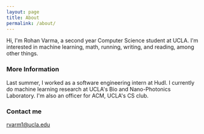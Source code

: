 ```yaml
---
layout: page
title: About
permalink: /about/
---
```


Hi, I'm Rohan Varma, a second year Computer Science student at UCLA. I'm interested in machine learning, math, running, writing, and reading, among other things. 

### More Information

Last summer, I worked as a software engineering intern at Hudl. I currently do machine learning research at UCLA's Bio and Nano-Photonics Laboratory. I'm also an officer for ACM, UCLA's CS club.

### Contact me

[rvarm1@ucla.edu](mailto:rvarm1@ucla.edu)
